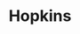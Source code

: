 ---
title: Hopkins
layout: about
permalink: /hopkins.html
# include CollectionBuilder info at bottom
# credits: true
# Edit the markdown on in this file to describe your collection
# Look in _includes/feature for options to easily add features to the page
---